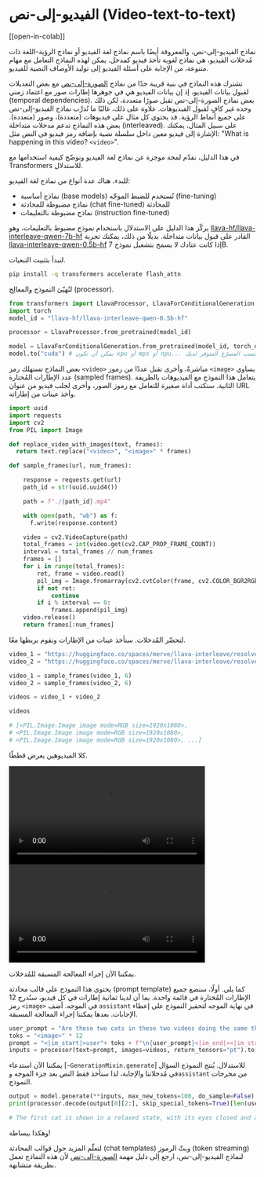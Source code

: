 <!--Copyright 2024 The HuggingFace Team. All rights reserved.

Licensed under the Apache License, Version 2.0 (the "License"); you may not use this file except in compliance with
the License. You may obtain a copy of the License at

http://www.apache.org/licenses/LICENSE-2.0

Unless required by applicable law or agreed to in writing, software distributed under the License is distributed on
an "AS IS" BASIS, WITHOUT WARRANTIES OR CONDITIONS OF ANY KIND, either express or implied. See the License for the
specific language governing permissions and limitations under the License.

⚠️ Note that this file is in Markdown but contain specific syntax for our doc-builder (similar to MDX) that may not be
rendered properly in your Markdown viewer.

-->

# الفيديو-إلى-نص (Video-text-to-text)

[[open-in-colab]]

نماذج الفيديو-إلى-نص، والمعروفة أيضًا باسم نماذج لغة الفيديو أو نماذج الرؤية-اللغة ذات مُدخلات الفيديو، هي نماذج لغوية تأخذ فيديو كمدخل. يمكن لهذه النماذج التعامل مع مهام متنوعة، من الإجابة على أسئلة الفيديو إلى توليد الأوصاف النصية للفيديو.

تشترك هذه النماذج في بنية قريبة جدًا من نماذج [الصورة-إلى-نص](../image_text_to_text) مع بعض التعديلات لقبول بيانات الفيديو، إذ إن بيانات الفيديو هي في جوهرها إطارات صور مع اعتماد زمني (temporal dependencies). بعض نماذج الصورة-إلى-نص تقبل صورًا متعددة، لكن ذلك وحده غير كافٍ لقبول الفيديوهات. علاوة على ذلك، غالبًا ما تُدرَّب نماذج الفيديو-إلى-نص على جميع أنماط الرؤية. قد يحتوي كل مثال على فيديوهات (متعددة)، وصور (متعددة). بعض هذه النماذج تدعم مدخلات متداخلة (interleaved). على سبيل المثال، يمكنك الإشارة إلى فيديو معين داخل سلسلة نصية بإضافة رمز فيديو في النص مثل: "What is happening in this video? `<video>`".

في هذا الدليل، نقدّم لمحة موجزة عن نماذج لغة الفيديو ونوضّح كيفية استخدامها مع Transformers للاستدلال.

للبدء، هناك عدة أنواع من نماذج لغة الفيديو:
- نماذج أساسية (base models) تُستخدم للضبط الموجّه (fine-tuning)
- نماذج مضبوطة للمحادثة (chat fine-tuned) للمحادثة
- نماذج مضبوطة بالتعليمات (instruction fine-tuned)

يركّز هذا الدليل على الاستدلال باستخدام نموذج مضبوط بالتعليمات، وهو [llava-hf/llava-interleave-qwen-7b-hf](https://huggingface.co/llava-hf/llava-interleave-qwen-7b-hf) القادر على قبول بيانات متداخلة. بديلًا من ذلك، يمكنك تجربة [llava-interleave-qwen-0.5b-hf](https://huggingface.co/llava-hf/llava-interleave-qwen-0.5b-hf) إذا كانت عتادك لا يسمح بتشغيل نموذج 7B.

لنبدأ بتثبيت التبعيات.

```bash
pip install -q transformers accelerate flash_attn 
```

لنُهيّئ النموذج والمعالِج (processor).

```python
from transformers import LlavaProcessor, LlavaForConditionalGeneration
import torch
model_id = "llava-hf/llava-interleave-qwen-0.5b-hf"

processor = LlavaProcessor.from_pretrained(model_id)

model = LlavaForConditionalGeneration.from_pretrained(model_id, torch_dtype=torch.float16)
model.to("cuda") # يمكن أن تكون xpu أو mps أو npu... حسب المسرّع المتوفر لديك
```

بعض النماذج تستهلك رمز `<video>` مباشرةً، وأخرى تقبل عددًا من رموز `<image>` يساوي عدد الإطارات المُختارة (sampled frames). يتعامل هذا النموذج مع الفيديوهات بالطريقة الثانية. سنكتب أداة صغيرة للتعامل مع رموز الصور، وأخرى لجلب فيديو من عنوان URL وأخذ عينات من إطاراته.

```python
import uuid
import requests
import cv2
from PIL import Image

def replace_video_with_images(text, frames):
  return text.replace("<video>", "<image>" * frames)

def sample_frames(url, num_frames):

    response = requests.get(url)
    path_id = str(uuid.uuid4())

    path = f"./{path_id}.mp4" 

    with open(path, "wb") as f:
      f.write(response.content)

    video = cv2.VideoCapture(path)
    total_frames = int(video.get(cv2.CAP_PROP_FRAME_COUNT))
    interval = total_frames // num_frames
    frames = []
    for i in range(total_frames):
        ret, frame = video.read()
        pil_img = Image.fromarray(cv2.cvtColor(frame, cv2.COLOR_BGR2RGB))
        if not ret:
            continue
        if i % interval == 0:
            frames.append(pil_img)
    video.release()
    return frames[:num_frames]
```

لنحضّر المُدخلات. سنأخذ عينات من الإطارات ونقوم بربطها معًا.

```python
video_1 = "https://huggingface.co/spaces/merve/llava-interleave/resolve/main/cats_1.mp4"
video_2 = "https://huggingface.co/spaces/merve/llava-interleave/resolve/main/cats_2.mp4"

video_1 = sample_frames(video_1, 6)
video_2 = sample_frames(video_2, 6)

videos = video_1 + video_2

videos

# [<PIL.Image.Image image mode=RGB size=1920x1080>,
# <PIL.Image.Image image mode=RGB size=1920x1080>,
# <PIL.Image.Image image mode=RGB size=1920x1080>, ...]
```

كلا الفيديوهين يعرض قططًا.

<div class="container">
  <div class="video-container">
    <video width="400" controls>
      <source src="https://huggingface.co/spaces/merve/llava-interleave/resolve/main/cats_1.mp4" type="video/mp4">
    </video>
  </div>

  <div class="video-container">
    <video width="400" controls>
      <source src="https://huggingface.co/spaces/merve/llava-interleave/resolve/main/cats_2.mp4" type="video/mp4">
    </video>
  </div>
</div>

يمكننا الآن إجراء المعالجة المسبقة للمُدخلات.

يحتوي هذا النموذج على قالب محادثة (prompt template) كما يلي. أولًا، سنضع جميع الإطارات المُختارة في قائمة واحدة. بما أن لدينا ثمانية إطارات في كل فيديو، سنُدرج 12 رمز `<image>` في الموجه. أضف `assistant` في نهاية الموجه لتحفيز النموذج على إعطاء الإجابات. بعدها يمكننا إجراء المعالجة المسبقة.

```python
user_prompt = "Are these two cats in these two videos doing the same thing?"
toks = "<image>" * 12
prompt = "<|im_start|>user"+ toks + f"\n{user_prompt}<|im_end|><|im_start|>assistant"
inputs = processor(text=prompt, images=videos, return_tensors="pt").to(model.device, model.dtype)
```

يمكننا الآن استدعاء [`~GenerationMixin.generate`] للاستدلال. يُنتج النموذج السؤال في مُدخلاتنا والإجابة، لذا سنأخذ فقط النص بعد جزء الموجه و`assistant` من مخرجات النموذج.

```python
output = model.generate(**inputs, max_new_tokens=100, do_sample=False)
print(processor.decode(output[0][2:], skip_special_tokens=True)[len(user_prompt)+10:])

# The first cat is shown in a relaxed state, with its eyes closed and a content expression, while the second cat is shown in a more active state, with its mouth open wide, possibly in a yawn or a vocalization.


```

وهكذا ببساطة!

لتعلّم المزيد حول قوالب المحادثة (chat templates) وبثّ الرموز (token streaming) لنماذج الفيديو-إلى-نص، ارجع إلى دليل مهمة [الصورة-إلى-نص](../tasks/image_text_to_text) لأن هذه النماذج تعمل بطريقة متشابهة.

